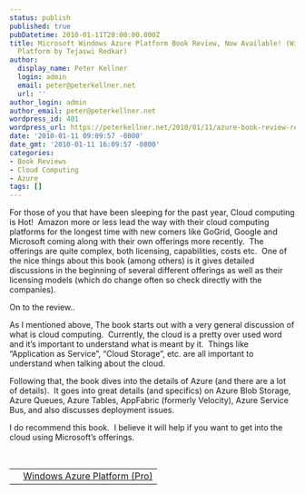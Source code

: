 ```yaml
---
status: publish
published: true
pubDatetime: 2010-01-11T20:00:00.000Z
title: Microsoft Windows Azure Platform Book Review, Now Available! (Windows Azure
  Platform by Tejaswi Redkar)
author:
  display_name: Peter Kellner
  login: admin
  email: peter@peterkellner.net
  url: ''
author_login: admin
author_email: peter@peterkellner.net
wordpress_id: 401
wordpress_url: https://peterkellner.net/2010/01/11/azure-book-review-redkar/
date: '2010-01-11 09:09:57 -0800'
date_gmt: '2010-01-11 16:09:57 -0800'
categories:
- Book Reviews
- Cloud Computing
- Azure
tags: []
---
```

<p>For those of you that have been sleeping for the past year, Cloud computing is Hot!&#160; Amazon more or less lead the way with their cloud computing platforms for the longest time with new comers like GoGrid, Google and Microsoft coming along with their own offerings more recently.&#160; The offerings are quite complex, both licensing, capabilities, costs etc.&#160; One of the nice things about this book (among others) is it gives detailed discussions in the beginning of several different offerings as well as their licensing models (which do change often so check directly with the companies).</p>
<p>On to the review..</p>
<p> <!--more-->
<p>As I mentioned above, The book starts out with a very general discussion of what is cloud computing.&#160; Currently, the cloud is a pretty over used word and it’s important to understand what is meant by it.&#160; Things like “Application as Service”, “Cloud Storage”, etc. are all important to understand when talking about the cloud.</p>
<p>Following that, the book dives into the details of Azure (and there are a lot of details).&#160; It goes into great details (and specifics) on Azure Blob Storage, Azure Queues, Azure Tables, AppFabric (formerly Velocity), Azure Service Bus, and also discusses deployment issues.</p>
<p>I do recommend this book.&#160; I believe it will help if you want to get into the cloud using Microsoft’s offerings.</p>
<p>&#160;</p>
<table border="0" cellspacing="0" cellpadding="0">
<tbody>
<tr>
<td> </td>
<td valign="top"><a href="http://www.amazon.com/Windows-Azure-Platform-Tejaswi-Redkar/dp/1430224797%3FSubscriptionId%3D0JTCV5ZMHMF7ZYTXGFR2%26tag%3Dpetkelsblo-20%26linkCode%3Dxm2%26camp%3D2025%26creative%3D165953%26creativeASIN%3D1430224797">Windows Azure Platform (Pro)</a> </td>
</tr>
</tbody>
</table>
